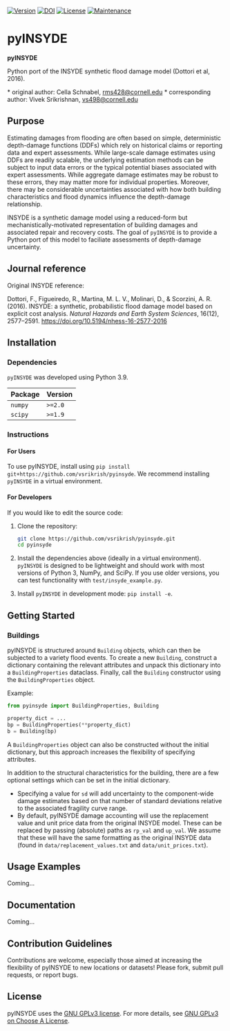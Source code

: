 [![Version](https://img.shields.io/badge/version-0.1-blue.svg)](https://github.com/vsrikrish/pyinsyde)
[![DOI](https://zenodo.org/badge/980586904.svg)](https://doi.org/10.5281/zenodo.15388700)
[![License](https://img.shields.io/badge/License-BSD--2--Clause-green.svg)](LICENSE)
[![Maintenance](https://img.shields.io/badge/Maintenance-Active-brightgreen.svg)](Maintenance)

# pyINSYDE

**pyINSYDE**

Python port of the INSYDE synthetic flood damage model (Dottori et al, 2016).

\* original author: Cella Schnabel, rms428@cornell.edu
\* corresponding author:  Vivek Srikrishnan, vs498@cornell.edu

## Purpose

Estimating damages from flooding are often based on simple, deterministic depth-damage functions (DDFs) which rely on historical claims or reporting data and expert assessments. While large-scale damage estimates using DDFs are readily scalable, the underlying estimation methods can be subject to input data errors or the typical potential biases associated with expert assessments. While aggregate damage estimates may be robust to these errors, they may matter more for individual properties. Moreover, there may be considerable uncertainties associated with how both building characteristics and flood dynamics influence the depth-damage relationship.

INSYDE is a synthetic damage model using a reduced-form but mechanistically-motivated representation of building damages and associated repair and recovery costs. The goal of `pyINSYDE` is to provide a Python port of this model to faciliate assessments of depth-damage uncertainty.

## Journal reference

Original INSYDE reference:

Dottori, F., Figueiredo, R., Martina, M. L. V., Molinari, D., & Scorzini, A. R. (2016). INSYDE: a synthetic, probabilistic flood damage model based on explicit cost analysis. *Natural Hazards and Earth System Sciences*, 16(12), 2577–2591. <https://doi.org/10.5194/nhess-16-2577-2016>

## Installation

### Dependencies

`pyINSYDE` was developed using Python 3.9.

| Package | Version |
|-------|---------|
| `numpy` | `>=2.0` |
| `scipy` | `>=1.9` |

### Instructions

#### For Users

To use pyINSYDE, install using `pip install git+https://github.com/vsrikrish/pyinsyde`. We recommend installing `pyINSYDE` in a virtual environment.


#### For Developers

If you would like to edit the source code:

1. Clone the repository:

   ```bash
   git clone https://github.com/vsrikrish/pyinsyde.git
   cd pyinsyde
   ```
2. Install the dependencies above (ideally in a virtual environment). `pyINSYDE` is designed to be lightweight and should work with most versions of Python 3, NumPy, and SciPy. If you use older versions, you can test functionality with `test/insyde_example.py`.
3. Install `pyINSYDE` in development mode: `pip install -e`.

## Getting Started

### Buildings

pyINSYDE is structured around `Building` objects, which can then be subjected to a variety flood events. To create a new `Building`, construct a dictionary containing the relevant attributes and unpack this dictionary into a `BuildingProperties` dataclass. Finally, call the `Building` constructor using the `BuildingProperties` object.

Example:

```python
from pyinsyde import BuildingProperties, Building

property_dict = ...
bp = BuildingProperties(**property_dict)
b = Building(bp)
```

A `BuildingProperties` object can also be constructed without the initial dictionary, but this approach increases the flexibility of specifying attributes.

In addition to the structural characteristics for the building, there are a few optional settings which can be set in the initial dictionary. 

* Specifying a value for `sd` will add uncertainty to the component-wide damage estimates based on that number of standard deviations relative to the associated fragility curve range.
* By default, pyINSYDE damage accounting will use the replacement value and unit price data from the original INSYDE model. These can be replaced by passing (absolute) paths as `rp_val` and `up_val`. We assume that these will have the same formatting as the original INSYDE data (found in `data/replacement_values.txt` and `data/unit_prices.txt`).

## Usage Examples

Coming...

## Documentation

Coming...

## Contribution Guidelines

Contributions are welcome, especially those aimed at increasing the flexibility of pyINSYDE to new locations or datasets! Please fork, submit pull requests, or report bugs.

## License

pyINSYDE uses the [GNU GPLv3 license](LICENSE). For more details, see [GNU GPLv3 on Choose A License](https://choosealicense.com/licenses/gpl-3.0/#).